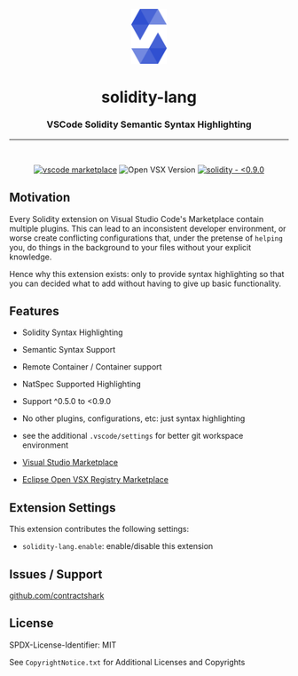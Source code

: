 <p align="center">
<img src='assets/icon.png' width=64>
	<h1 align="center">solidity-lang</h1>
 <h3 align="center"> VSCode Solidity Semantic Syntax Highlighting</h3>
 <p align="center">
<align="center">

---

<br>

<span align="center">


[![vscode marketplace](https://badgen.net/vs-marketplace/v/contractshark.solidity-lang)](https://marketplace.visualstudio.com/items?itemName=ContractShark.solidity-lang) ![Open VSX Version](https://img.shields.io/open-vsx/v/contractshark/solidity-lang?logo=eclipse) [![solidity - <0.9.0](https://img.shields.io/badge/solidity-v0.9.0-2ea44f?logo=solidity)](https://github.com/manifoldfinance)

</span>


## Motivation

Every Solidity extension on Visual Studio Code's Marketplace contain multiple plugins. This can
lead to an inconsistent developer environment, or worse create conflicting configurations that,
under the pretense of `helping` you, do things in the background to your files without your explicit
knowledge.

Hence why this extension exists: only to provide syntax highlighting so that you can decided what
to add without having to give up basic functionality.

## Features

- Solidity Syntax Highlighting

- Semantic Syntax Support

- Remote Container / Container support

- NatSpec Supported Highlighting

- Support ^0.5.0 to <0.9.0

- No other plugins, configurations, etc: just syntax highlighting

- see the additional `.vscode/settings` for better git workspace environment

- [Visual Studio Marketplace](https://marketplace.visualstudio.com/items?itemName=ContractShark.solidity-lang)

- [Eclipse Open VSX Registry Marketplace](https://open-vsx.org/extension/contractshark/solidity-lang)

			   
## Extension Settings

This extension contributes the following settings:

- `solidity-lang.enable`: enable/disable this extension

## Issues / Support

[github.com/contractshark](https://github.com/contractshark)

## License

SPDX-License-Identifier: MIT

See `CopyrightNotice.txt` for Additional Licenses and Copyrights
